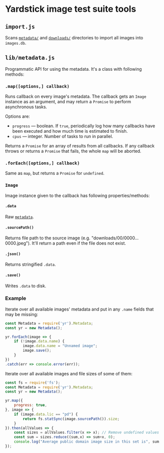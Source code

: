# Yardstick image test suite tools

## `import.js`

Scans [`metadata/`](https://github.com/yardstickpics/metadata) and [`downloads/`](https://yardstick.pictures/#download)
directories to import all images into `images.db`.

## `lib/metadata.js`

Programmatic API for using the metadata. It's a class with following methods:

### `.map([options,] callback)`

Runs callback on every image's metadata. The callback gets an `Image` instance as an argument, and may return a `Promise` to perform asynchronous tasks.

Options are:

 * `progress` — boolean. If `true`, periodically log how many callbacks have been executed and how much time is estimated to finish.
 * `cpus` — integer. Number of tasks to run in parallel.

Returns a `Promise` for an array of results from all callbacks. If any callback throws or returns a `Promise` that fails, the whole `map` will be aborted.

### `.forEach([options,] callback)`

Same as `map`, but returns a `Promise` for `undefined`.

### `Image`

Image instance given to the callback has following properties/methods:

#### `.data`

Raw [`metadata`](https://github.com/yardstickpics/metadata).

#### `.sourcePath()`

Returns file path to the source image (e.g. "downloads/00/0000…0000.jpeg"). It'll return a path even if the file does not exist.

#### `.json()`

Returns stringified `.data`.

#### `.save()`

Writes `.data` to disk.

### Example

Iterate over all available images' metadata and put in any `.name` fields that may be missing:

```js
const Metadata = require('yr').Metadata;
const yr = new Metadata();

yr.forEach(image => {
    if (!image.data.name) {
        image.data.name = "Unnamed image";
        image.save();
    }
})
.catch(err => console.error(err));
```

Iterate over all available images and file sizes of some of them:

```js
const fs = require('fs');
const Metadata = require('yr').Metadata;
const yr = new Metadata();

yr.map({
    progress: true,
}, image => {
    if (image.data.lic == "pd") {
        return fs.statSync(image.sourcePath()).size;
    }
}).then(allValues => {
    const sizes = allValues.filter(x => x); // Remove undefined values
    const sum = sizes.reduce((sum,x) => sum+x, 0);
    console.log("Average public domain image size in this set is", sum / sizes.length);
});
```

